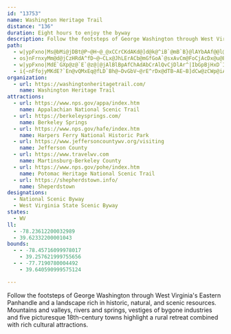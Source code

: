 ```yaml
---
id: "13753"
name: Washington Heritage Trail
distance: "136"
duration: Eight hours to enjoy the byway
description: Follow the footsteps of George Washington through West Virginia's Eastern Panhandle and a landscape rich in historic, natural, and scenic resources. Mountains and valleys, rivers and springs, vestiges of bygone industries and five picturesque 18th-century towns highlight a rural retreat combined with rich cultural attractions.
path:
  - w|ypFxno|Ms@bMi@jDBt@P~@H~@_@xCCrCKdAKd@]d@k@^iB`@mB`B}@lAYbAAf@@l@xA`JrCfE`BbB~@xBNxAI`@Wr@aA~@gHzCy@J_AS}FsBkGyDwLuD_AXeLfGSTOj@Ap@Fr@Nd@v@z@rJbDlBb@tI|@xAd@bJtErBpAhB`CdFrIxDzFlE~JrAfBx@j@~ClArBfBxCrAfH~F`BtBZv@X`Bd@dA\XXj@NlCn@nGzJtNl@lAVjAHfA@x@GrAmBlLEl@H~DCrAOvBo@nFc@dA[f@}DxDmB`Cu@dBs@~B]zC_BfXqIjm@iBfLB~@b@xAxIzXXt@x@~@vDrCbDz@tD~A~Z`Q|C`Cnd@t`@zy@nn@nFtDxRlK~B~ApAlApJhM`B~A|@j@~LfEnP`H~@XvNvBvCt@pLdI|RtKxA`A|A`BzIjLdBfBfDfC|EdC|RrG|M`IlRbJ`Al@l@h@|EvG~@hAlGhFvBvAvDxArCZ`AA|Ky@jC?lBFlGv@|BLbBK|FsAlDg@|EQfYdArF^bNfBtb@rGhB`@fDvA~QlJrSzJdCfAvBj@lXzElCv@|HfDfDx@rDLbC?bESt@JfEfCbATpAr@fAhBb@hBrA`L@~EH^?tC_@|DEbBNnANZdAfArAd@x@E^Od@i@`AiDTY`DiAz@{ATMXEbBp@nAXr@ChC[b@@dBl@^AzC_An@EdEDjB`@jAx@lBbCfFlCn@n@x@|Ad@rARxAIhEUjFDxANt@^n@vCxClBxAhEbCvFhB~AXdJ`C|G^bBl@dAl@lDlDb@r@rFjG|AtB|@|AdAfCn@v@~Ah@bM|Bt@XTZXj@nAnHr@pFhAjPn@~Dx@xDNfADlA_@pC_AfCoApBmCzCu@xAw@xBoArGk@rBuAfBaBpAgBl@oBfAsCfE}FhLqDvE_ShQcAr@oAXiAAsCeAcBeAcB_A{@YqBGoARiNfIqJfGeBlBcArBeAdEYrC?`FTbCl@|Bn@`Bt@xAbDvEdLpQrBzEzHnVhAlClJvQfCrFdA`Et@vGhA|F~G`XXfCCrB}Fjb@Yl@s@r@eAV{MyDs@EsCVyA@gM_BaFMcReE}EuAaLqCgDJwLzEmDv@}AFcDGuMw@}CPiDl@mGdDwb@xVuAbAmAtB_ApC[dCCtCRfDd@~Db@rFJdB?tCQ`D}A|DuAbB}AjAwUbNoE|C}BbAsChBiEzBeEzC}J~EgD~@oBMcCeAsByA}@_@eBm@gDq@
  - os}nFrnxyMm@d@jCzHRdA^fD~@~CLx@JhLErACb@mGfGoA`@sxAvCm@FoCjAcDx@u@EoJgCgLmCy@Qc@?oMpAkCf@uHrBmE~@y@FmV?ePM{Ke@iADwExBkBrAc@G}@cAePwRiAk@m@?oAHq`@hFgHp@wV`DwHf@iTPiO_@kJ?yPXu@~@{JbViCxCgHf@_a@iCoAUs@BYPUb@_@pASjAGrCWn@oPlD{ATqI`CsM`FaB`@uH|AoGd@{Gx@qDCoJm@oUaCoXmEmHyAmKsCwEeBoR{DyQyCcReBeBYgDfCo@xAiIj[`FfD|@~@dF`KxCrFpSva@zIdS`HhS~Lz_@dNf`@pMx_@v@fCxA`GhC~N|FjOnFfQ`FhLhu@vkByDrDs@f@{EdCg@n@sBbEqK|NsCnH{DxIi@d@{@^iE~@kFxAyRhHuQdFkBx@uBrAwAlAcI`GsAp@yDrAaDtAkBjAqDlCuDxEaGxHeOpVkKtNk\hf@iRv[qJtOi@rAiA~FgAzB[vAu@nIc@fCi@xAsC|EsB~AQb@G|An@zDbAlIi@jBoBnDmClDyClCeCjG{BxDiAfAeArBy@jCwB`J}IfXqAdC_BxAaAj@s@rBW`EYjC}B|LuEzSqAlEkGnOmAtHiC`FSjAo@nDEbAn@nKIvAiBnGu@lAmCrAi@|@Sx@g@lFm@`IYtB]lEyAbN{FsA}NsCcFs@yBy@cB_Ai@g@}BkAaA{DyAeE{DaHyBeC{@o@uIqDyOwEiAKeCn@eB|@_GfEeLtHsDfBeEv@_D@uFOwPkAsGS{BYyJQwERsDl@uJ~@wEr@}Hj@}XdDmCx@aEjDuAbCiA~CsDbPs@rBuAxBiAdAwCzAkLvC_Bx@qGzBgHpBgJfDaFjCqLhHiKtJgFrFeDrCuB~@eXfIuQrAkJxDcKrC}JdBgMhBkFj@kAd@}MhKeSfL_C|AgEzFiD`G]^e@R_AXwDd@qJlDiALiBSqDqBuAg@iADyAd@y@x@qE~GuA`BmGlJm@d@_Cz@cBzBcChCo@FcBGcBhAi@r@mG~FcArA{@fBgAdDm@dCArA^fHRzBZj@bCfCrArBvD~J~@bDCxF^fHBlFo@lJu@fE}AdEe@`E@xA\lDvJb_@fAtE@`Be@bPSdD_@xCe@`C_HjXyE~NcF`IwA`BeBxAeJjGiBfA{Bf@}M^iDBsAYiBw@wJaG}B}@gEm@oPgAmA@}JdByAb@wGlEwDzA{AdAaEfFmIhMaI`QkIfOe@rAyChQc@lBkIlZi@lCy@fG_@~A_@dAqKhOkEjI_CzCwSvO{@^y@N_PL{ARkDdAcQzG_E`DeArAsNxSuA`CiAtDwBrJeAjC_DbHiAjAqAr@gH~CkN|Ge@\gBlB}BrCwJzMgGzM_CzC}D~CcG`E{B\kOl@cGj@_El@oDfBaK~GcB`BeAjB]~@OlAu@nNo@`HmBfO}AbN[dC}@xCuAhCy@~@{MlMgGfFcAfAoBpC}@zAo@lBwD~NObBl@|GhAnHT~@R^bCxAjAfAXj@Rx@DtAOvA]pAaAnBmE~KIhBHr@Jj@Xr@x@jAHj@E^c@r@aDlCa@f@Sd@Ir@Aj@Fr@rCfMl@hB^v@fBxBxCpCh@r@Zt@XjA^lDB`AC|@Ot@iCrHOdBDlC^~AlDlKlAbCnCpCtFtEdAhA^l@^fAPvAVtE?`CgFzF_@n@Ul@s@hE?p@^pBEr@Wt@oCpBuAr@c@DcAEyDe@_A?_L~C_Bj@c@`@Yv@OfBOlDJlA\~Ab@vAt@xAb@LbDzBlAfAbEjGzChDzCdDzHlGjAdBn@nBXbB?fC]zGBvBN|Dl@vFX`Aj@fArCfFf@jBj@fGX`BbErMbD`I|HdHz@|Ad@|At@xEh@rB|DvJhCjH|CrGrCzGX~@ZzCRtPu@nHIdD@fHQx[EbAu@zCS`CDdFCvMn@dEvBnIbJnSjD`DxOlWPf@RrAsF`WcAdIsApOyAbJsAfGmF~HcAr@yARaAlBmAlD}SgMqKcHyAtF?f@Pb@xBhCpRjNpKzJ^b@Tp@Av@}@tBBh@Jt@|AjFNfB
  - w|ypFxno|MdE`GXp@z@`E`@z@|@jAlBlBpAfChAdAbCrAlQvCjDlAr^|IbGpBjHxD`IlFvI`EhPzItJrGxWnPzAl@fBJlCr@xDxBxAzAvA~@|Bp@hEdBdArAvC~BnEfB`DdBfGzI~BlEpF|LnBfC~E|EpPpLx@d@xEdBpBrCjAlCh@r@|@d@~R`GzAx@dBxAjCzE\PvJlDlAXzClAnK|@bCzA`MnJhAd@bRY|B[tA?rPzCtMrEJnCk@~HNdAZVt@RjEClGfB|D?nB_@fBIdBFtJvAlDZpM~C|DxApB`AxB~AxCdCrFtC`Fp@tLlFhAT|EIxDl@lKp@hAEt@SR_@\wAvCsFnDuD^Wh@GbD`@|A?|BMh@a@d@wAbAaKXu@n@eAx@qBn@sBh@{C`n@nUtzBxz@dAXlNtFnPbGbp@`WbcAv_@`IdD~NzHnf@dYlAn@dATr@BbA}Hn@wJnAkFb@{BNe@ZYb@At@^v@@bA_APaAQwH]}FL_DJkATiA\eAd@k@pBeB|EuCbC_Cn@sAPw@B{BCkBNgAdAgCv@kAXKrCDZYb@gBvCgPx@mC~@{Eb@qCxDsG|CiDxAyB|DyG^sAx@sENiC?sCc@sFZYf@QhB@~A~@fBxAdC~@jCX|I\rCXx@Tc@o@iAgCy@yAeB_HCq@F_@d@gA?SG_AYqABmBKg@mA_AOq@FuDt@uKMsABgDS_Bg@wBwCgHkDuF_BkDBaBX_BV{@\e@|BqBxB}DnBmEhBqAdJaDTQbALx@oA~BmGh@kBh@gAxO{QlI}MlAyBhA}AtByDHg@?aAOs@_B}AoC{AgAw@iAyA_BsCWoBq@uWOsBwA{DqByCqAqAo@sBOgBDeAb@uCN}B}@uNO_AcBgEHsAb@aDCkAcBcDaCyCw@_@uB]LmAj@_B|D{CT]Ni@Ei@m@gB}CsGYaDHuGIyAo@}BB{ATy@jA}BjBg@f@g@b@}@XcA?Wi@aCBeAd@sCr@eCl@u@~Aq@zAwAvDgFh@mAh@mCE{ETsGe@kC]gAyCyF_@uBSeBBy@^aB?w@a@sBWk@o@i@CUHOpADjBNzDp@lEWP[AQOM]Ec@Si@s@s@cBuEaGuGiFcG_GmEoD_BkBs@gAgFsD}CkCyBaDoBkBy@YC_@\UbEo@~@a@j@w@Vs@Ju@?oA[oAwDaIoOkXoFwGm@uDOeDLyBJ{FS_BcBoGyAeEc@{AMqBo@mCW_@_BgAkCkCkD{B}CyAeKkDQU@y@xA_CRs@?cAyAuJcCcKm@kA{CyCc@u@cByE}AkD_AaBiCaDNWnAFn@PtM~ExBj@lEZ`B?zQgAz@Wt@s@Pk@D{AE}@YaAmDaGyB_DcAgDUyA?m@~@_HfAuJ~@aLZ_GIoHEcTDy@v@{DNwAEmASeB_@gBCgALeCTaAnAsBtDkElAw@pFaCfDuBhA}B|AaBxA_CdByEx@yCTiBlAqC|Au@~@y@rBeCbGqRr@}AxAsElFgLd]inAbFcObB}At@Ul@K|DEd@KrDmDvCMrDxB~@?zI_C|@Mp@DrAf@rCxBhEZvABbH_BpEeElDqHd@q@rDsDpBsCnCgGr@qAz@iAbCkA`AYl@EdFRlAXzCpArCfBt@lAf@lAn@jAxBpB|EtDjBjAdBx@dAkCjCoI`@@b@NnTpNdI`Jx@l@lBbAz@Rx@l@fArAf@Xb@JhAGdIkBzA{F?}EXyBXaAd@u@\qANkDH_@^Ox@CfIuAdADfEf@~SdApE^bCW~B{@~AkAlBmBxA_@hA?pGzB`HbArGrAjOzDzCQnBaAfAkAz@oBpWa|@|AuEj@kAlDgEtLoIfHyFjNcKp@u@f@oAPyALgLAsAw@eF?y@x@oGRuL^eGNgAdAsDbA{ElC{QNm@bGyLfA{AxAsClEaLZmAH_AD{FhAgRhFm]V_HpDqVBmLQoBYwAe@wAqIwPk@yAg@sDQsIS}LB_C`@gGfIye@lRrKbFwWhAqCz@uApc@ah@v]}`@tJyH|DiCfJeEfIkCjUoG|G{B~CeBnAcAhCcC|AkBhAeBlDmHngAseDrDsGbD{D`B}Apn@sa@bG{GvCeF|AmDjAmDnAiFbAgGr@gOlIavBcB}cBi@ya@Fk[`]aFZKjJaGd@Gd[}@jBSdGmAlQnBpTjD\AT]BUf@qGFSb@Qj_@xHj_@hIl@BZMTi@Fg@dFcT\s@ZS\E|FtBd@Dh@jAlC`CfZtVtA~@fB}[rB{M^gDDmA?{OD_BtGul@tEc^\sAn@iG?eBmEaj@oB{SDm@FYjA_BlHcNpIsQBk@E_BOg@kFgNcAgAm@mAWWvCu@wAkGsP_{@yBaJuBaGaBgDgF_IkUcZgCiDyCwEcEiH{HiP@eAPe@z@aAHe@BqAM_Ae@_AwEoFkH|LiA|AqK`L[f@yBrDmHbOg@n@_B|CmA|A_CtAsAX_Qh@a[|NmDoNoAaG}GoXe@kBSSQ_Bc@aCqEqR}AkGoCuIcAyDo@{D[wC}@qPeA{Lw@aG}BiKcG}UoOel@sQml@uAoFwFqZ_O}y@mA}EiAwC_CsEgH{HuGwGeDiEqBkDeAeCuAgEg@X
  - i{~nFfojyMKdE?`En@vQMxEq@fLD`Bh@~DvGbV~@rE^rDx@dTB~AE~B]dCw@zCWp@iArBcCfCeBzBw@vAiAjC_@xAObDB~AJxB\tB|@vCx@dBpEhM~@lE\xCJzDm@|UAzDT~B`DzMbC`MZtFIdKFfEThEbBfNTxCNxC?jFUvGObAYvHDrFXlHr@xGfJzs@nAtGTz@
organization:
  - url: https://washingtonheritagetrail.com/
    name: Washington Heritage Trail
attractions:
  - url: https://www.nps.gov/appa/index.htm
    name: Appalachian National Scenic Trail
  - url: https://berkeleysprings.com/
    name: Berkeley Springs
  - url: https://www.nps.gov/hafe/index.htm
    name: Harpers Ferry National Historic Park
  - url: https://www.jeffersoncountywv.org/visiting
    name: Jefferson County
  - url: https://www.travelwv.com
    name: Martinsburg-Berkeley County
  - url: https://www.nps.gov/pohe/index.htm
    name: Potomac Heritage National Scenic Trail
  - url: https://shepherdstown.info/
    name: Sheperdstown
designations:
  - National Scenic Byway
  - West Virginia State Scenic Byway
states:
  - WV
ll:
  - -78.23612200032989
  - 39.62332200001043
bounds:
  - - -78.45716099978017
    - 39.257621999755656
  - - -77.7190780004492
    - 39.640590999575124

---
```


Follow the footsteps of George Washington through West Virginia's Eastern Panhandle and a landscape rich in historic, natural, and scenic resources. Mountains and valleys, rivers and springs, vestiges of bygone industries and five picturesque 18th-century towns highlight a rural retreat combined with rich cultural attractions.
